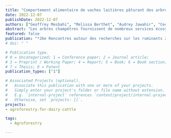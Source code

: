 ```yaml
---
title: "Comportement alimentaire de vaches laitières pâturant des arbres fourragers"
date: 2022-12-07
publishDate: 2022-12-07
authors: ["Geoffrey Mesbahi", "Melissa Berthet", "Audrey Jawahir", "Cecile Ginane", "Remy Delagarde", "Franck Chargelegue", "Sandra Novak"]
abstract: "Les arbres champêtres fournissent de nombreux services écosystémiques aux agrosystèmes : séquestration de carbone, conservation de la biodiversité, épuration de l’eau, etc. En élevage, les arbres peuvent être un levier face au changement climatique : leur ombre protège animaux et cultures fourragères, et leurs feuilles et jeunes branches peuvent aussi fournir un fourrage de qualité lorsque la production des prairies est trop faible. Cependant, nous avons aujourd’hui peu de connaissances sur le comportement alimentaire des bovins pâturant des arbres de milieu tempéré. Dans cette étude, nous nous sommes intéressés aux préférences alimentaires de vaches laitières face à quatre espèces d’arbre."
featured: false
publication: "*26e Rencontres autour des recherches sur les ruminants 2022*"
# doi: " "

# Publication type.
# 0 = Uncategorized; 1 = Conference paper; 2 = Journal article;
# 3 = Preprint / Working Paper; 4 = Report; 5 = Book; 6 = Book section;
# 7 = Thesis; 8 = Patent
publication_types: ["1"]

# Associated Projects (optional).
#   Associate this publication with one or more of your projects.
#   Simply enter your project's folder or file name without extension.
#   E.g. `internal-project` references `content/project/internal-project/index.md`.
#   Otherwise, set `projects: []`.
projects:
- agroforestry-for-dairy-cattle

tags:
  - Agroforestry

---
```

